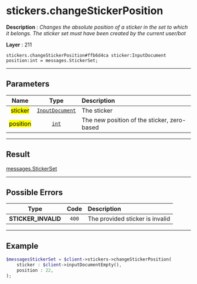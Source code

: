 # stickers.changeStickerPosition

**Description** : *Changes the absolute position of a sticker in the set to which it belongs. The sticker set must have been created by the current user/bot*

**Layer** : 211

```tl
stickers.changeStickerPosition#ffb6d4ca sticker:InputDocument position:int = messages.StickerSet;
```

---

## Parameters

| Name | Type | Description |
| :---: | :---: | :--- |
| <mark>sticker</mark> | [`InputDocument`](type/InputDocument) | The sticker |
| <mark>position</mark> | [`int`](type/int) | The new position of the sticker, zero-based |

---

## Result

[messages.StickerSet](type/messages.StickerSet)

---

## Possible Errors

| Type | Code | Description |
| :---: | :---: | :--- |
| **STICKER_INVALID** | `400` | The provided sticker is invalid |

---

## Example

```php
$messagesStickerSet = $client->stickers->changeStickerPosition(
	sticker : $client->inputDocumentEmpty(),
	position : 22,
);
```